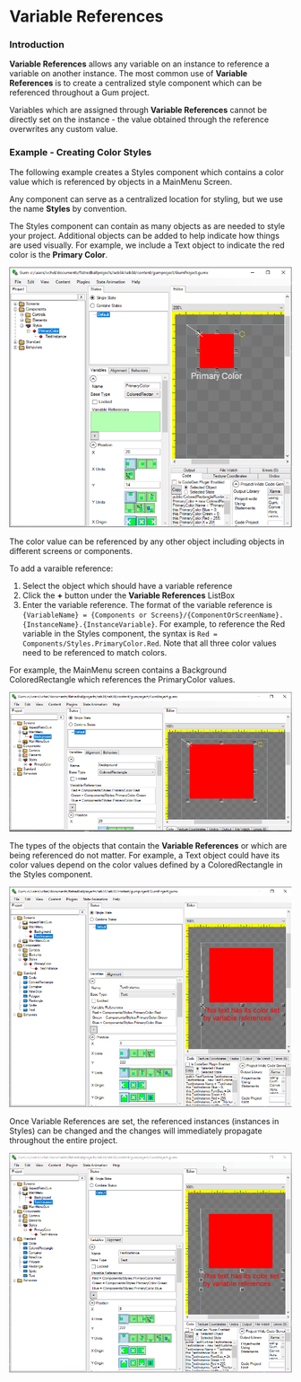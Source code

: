 # Variable References

### Introduction

**Variable References** allows any variable on an instance to reference a variable on another instance. The most common use of **Variable References** is to create a centralized style component which can be referenced throughout a Gum project.

Variables which are assigned through **Variable References** cannot be directly set on the instance - the value obtained through the reference overwrites any custom value.

### Example - Creating Color Styles

The following example creates a Styles component which contains a color value which is referenced by objects in a MainMenu Screen.

Any component can serve as a centralized location for styling, but we use the name **Styles** by convention.

The Styles component can contain as many objects as are needed to style your project. Additional objects can be added to help indicate how things are used visually. For example, we include a Text object to indicate the red color is the **Primary Color**.

![](../../.gitbook/assets/StylesComponent.png)

The color value can be referenced by any other object including objects in different screens or components.

To add a varaible reference:

1. Select the object which should have a variable reference
2. Click the **+** button under the **Variable References** ListBox
3. Enter the variable reference. The format of the variable reference is `{VariableName} = {Components or Screens}/{ComponentOrScreenName}.{InstanceName}.{InstanceVariable}`. For example, to reference the Red variable in the Styles component, the syntax is `Red = Components/Styles.PrimaryColor.Red`. Note that all three color values need to be referenced to match colors.

For example, the MainMenu screen contains a Background ColoredRectangle which references the PrimaryColor values.

![](../../.gitbook/assets/BackgroundWithStyle.png)

The types of the objects that contain the **Variable References** or which are being referenced do not matter. For example, a Text object could have its color values depend on the color values defined by a ColoredRectangle in the Styles component.

![](../../.gitbook/assets/TextWithStyle.png)

Once Variable References are set, the referenced instances (instances in Styles) can be changed and the changes will immediately propagate throughout the entire project.

![](../../.gitbook/assets/StyleUpdate.gif)
